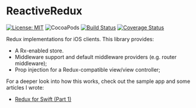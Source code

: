 # ReactiveRedux

[![License: MIT](https://img.shields.io/badge/License-MIT-yellow.svg)](https://opensource.org/licenses/MIT)
![CocoaPods](https://img.shields.io/cocoapods/v/ReactiveRedux.svg)
[![Build Status](https://travis-ci.org/protoman92/ReactiveRedux-Swift.svg?branch=master)](https://travis-ci.org/protoman92/ReactiveRedux-Swift)
[![Coverage Status](https://coveralls.io/repos/github/protoman92/ReactiveRedux-Swift/badge.svg?branch=master)](https://coveralls.io/github/protoman92/ReactiveRedux-Swift?branch=master)

Redux implementations for iOS clients. This library provides:

- A Rx-enabled store.
- Middleware support and default middleware providers (e.g. router middleware);
- Prop injection for a Redux-compatible view/view controller;
  
For a deeper look into how this works, check out the sample app and some articles I wrote:

- [Redux for Swift (Part 1)](https://medium.com/@swiften.svc/redux-for-swift-part-1-e084a8c304eb)
